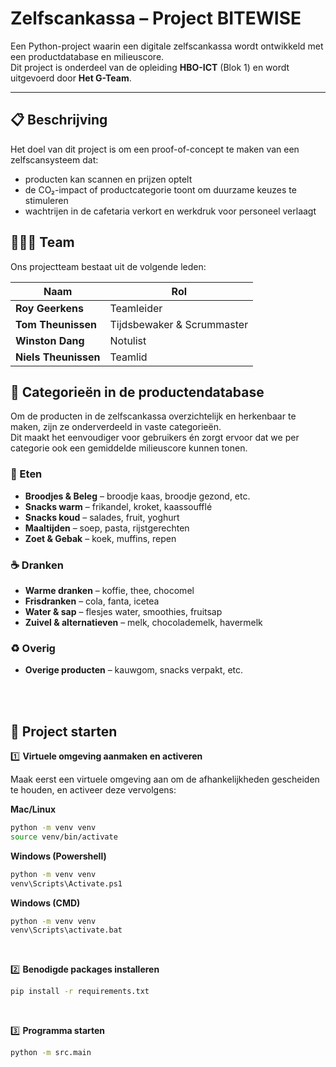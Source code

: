 # Zelfscankassa – Project BITEWISE

Een Python-project waarin een digitale zelfscankassa wordt ontwikkeld met een productdatabase en milieuscore.  
Dit project is onderdeel van de opleiding **HBO-ICT** (Blok 1) en wordt uitgevoerd door **Het G-Team**.

---

## 📋 Beschrijving
Het doel van dit project is om een proof-of-concept te maken van een zelfscansysteem dat:
- producten kan scannen en prijzen optelt  
- de CO₂-impact of productcategorie toont om duurzame keuzes te stimuleren  
- wachtrijen in de cafetaria verkort en werkdruk voor personeel verlaagt  


## 👨‍👩‍👦 Team

Ons projectteam bestaat uit de volgende leden:

| Naam                 | Rol                         |
|----------------------|-----------------------------|
| **Roy Geerkens**     | Teamleider                  |
| **Tom Theunissen**   | Tijdsbewaker & Scrummaster  |
| **Winston Dang**     | Notulist                    |
| **Niels Theunissen** | Teamlid                     |


## 📂 Categorieën in de productendatabase

Om de producten in de zelfscankassa overzichtelijk en herkenbaar te maken, zijn ze onderverdeeld in vaste categorieën.  
Dit maakt het eenvoudiger voor gebruikers én zorgt ervoor dat we per categorie ook een gemiddelde milieuscore kunnen tonen.

### 🍞 Eten
- **Broodjes & Beleg** – broodje kaas, broodje gezond, etc.
- **Snacks warm** – frikandel, kroket, kaassoufflé
- **Snacks koud** – salades, fruit, yoghurt
- **Maaltijden** – soep, pasta, rijstgerechten
- **Zoet & Gebak** – koek, muffins, repen

### ☕ Dranken
- **Warme dranken** – koffie, thee, chocomel
- **Frisdranken** – cola, fanta, icetea
- **Water & sap** – flesjes water, smoothies, fruitsap
- **Zuivel & alternatieven** – melk, chocolademelk, havermelk

### ♻️ Overig
- **Overige producten** – kauwgom, snacks verpakt, etc.

<br><br>

## 🚀 Project starten

1️⃣ **Virtuele omgeving aanmaken en activeren**

Maak eerst een virtuele omgeving aan om de afhankelijkheden gescheiden te houden, en activeer deze vervolgens:

**Mac/Linux**
```bash
python -m venv venv
source venv/bin/activate
```
**Windows (Powershell)**
```bash
python -m venv venv
venv\Scripts\Activate.ps1
```
**Windows (CMD)**
```bash
python -m venv venv
venv\Scripts\activate.bat
```
<br>

2️⃣ **Benodigde packages installeren**
```bash
pip install -r requirements.txt
```

<br>

3️⃣ **Programma starten**
```bash
python -m src.main
```
